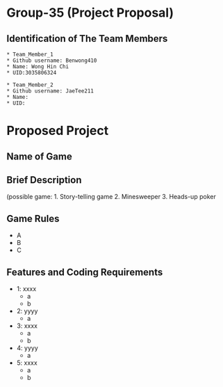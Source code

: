 # Group-35 (Project Proposal)

## Identification of The Team Members
```
* Team_Member_1 
* Github username: Benwong410 
* Name: Wong Hin Chi 
* UID:3035806324
```
```
* Team_Member_2
* Github username: JaeTee211
* Name: 
* UID:
```

# Proposed Project

## Name of Game

## Brief Description

(possible game: 1. Story-telling game 2. Minesweeper 3. Heads-up poker 

## Game Rules
* A
* B
* C

## Features and Coding Requirements
* 1: xxxx
    * a
    * b
* 2: yyyy
    * a
* 3: xxxx
    * a
    * b
* 4: yyyy
    * a
* 5: xxxx
    * a
    * b
